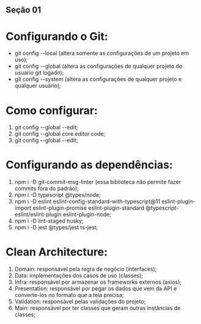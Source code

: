 ## Seção 01 ##

# Configurando o Git:
- git config --local (altera somente as configurações de um projeto em uso);
- git config --global (altera as configurações de qualquer projeto do usuario git logado);
- git config --system (altera as configurações de qualquer projeto e qualquer usuário);

# Como configurar:
1. git config --global --edit;
2. git config --global core.editor code;
3. git config --global --edit;

# Configurando as dependências:
1. npm i -D git-commit-msg-linter (essa biblioteca não permite fazer commits fora do padrão);
2. npm i -D typescript @types/node;
3. npm i -D eslint eslint-config-standard-with-typescript@11 eslint-plugin-import eslint-plugin-promise eslint-plugin-standard @typescript-eslint/eslint-plugin eslint-plugin-node;
4. npm i -D lint-staged husky;
5. npm i -D jest @types/jest ts-jest;

# Clean Architecture:
1. Domain: responsável pela regra de negócio (interfaces);
2. Data: implementações dos casos de uso  (classes);
3. Infra: responsável por armazenar os frameworks externos (axios);
4. Presentation: responsável por pegar os dados que vem da API e converte-los no formato que a tela precisa;
5. Validation: responsável pelas validações do projeto;
6. Main: responsável por ter classes que geram outras instâncias de classes;
